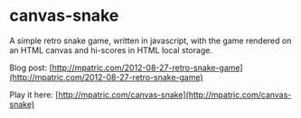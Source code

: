 # canvas-snake

A simple retro snake game, written in javascript, with the game rendered on an HTML canvas and hi-scores in HTML local storage.

Blog post: [http://mpatric.com/2012-08-27-retro-snake-game](http://mpatric.com/2012-08-27-retro-snake-game)

Play it here: [http://mpatric.com/canvas-snake](http://mpatric.com/canvas-snake)